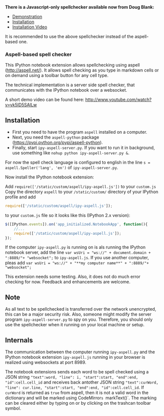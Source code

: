 **There is a Javascript-only spellchecker available now from Doug Blank:**

* [Demonstration](https://www.youtube.com/watch?v=Km3AtRynWFQ)
* [Installation](http://calicoproject.org/ICalico#Installation_2)
* [Installation Video](https://www.youtube.com/watch?v=o4xCp3b4oCw)

It is recommended to use the above spellchecker instead of the aspell-based one.

### Aspell-based spell checker
This IPython notebook extension allows spellchecking using aspell (http://aspell.net/).
It allows spell checking as you type in markdown cells or on demand using a toolbar button for any cell type.

The technical implementation is a server side spell checker, that communicates with the IPython notebook over a websocket.

A short demo video can be found here:
http://www.youtube.com/watch?v=yk5ID5SAlLw

## Installation
* First you need to have the program `aspell` installed on a computer. 
* Next, you need the `aspell-python` package (https://pypi.python.org/pypi/aspell-python).
* Finally, start `ipy-aspell-server.py`. If you want to run it in background, use something like `nohup python ipy-aspell-server.py &`. 

For now the spell check language is configured to english in the line 
`s = aspell.Speller('lang', 'en')` of `ipy-aspell-server.py`.

Now install the IPython notebook extension:

Add `require(['/static/custom/aspell/ipy-aspell.js'])` to your `custom.js` 
Copy the directory `aspell` to your `/static/custom/` directory of your IPython profile and add
```javascript
require(['/static/custom/aspell/ipy-aspell.js']);
```
to your `custom.js` file so it looks like this (IPython 2.x version):

```javascript
$([IPython.events]).on('app_initialized.NotebookApp', function(){
    //...
    require(['/static/custom/aspell/ipy-aspell.js']);
});
```

If the computer `ipy-aspell.py` is running on is als running the IPython notebook server, 
add the line 
`var wsUri = "ws://" + document.domain + ":8889/"+ "websocket";`
to `ipy-aspell.js`.
If you use another computer, pleas add
`var wsUri = "ws://" + "**my computer name**" + ":8889/"+ "websocket";`

This extension needs some testing. Also, it does not do much error checking for now.
Feedback and enhancements are welcome. 
## Note
As all text to be spellchecked is transferred over the network unencrypted, this can be a major security risk. 
Also, someone might modify the server program `ipy-aspell-server.py` to spy on you.
Therefore, you should only use the spellchecker when it running on your local machine or setup.

## Internals
The communication between the computer running `ipy-aspell.py` and the IPython notebook extension `ipy-aspell.js` running in your browser is realized using websockets at port 8989.

The notebook extensions sends each word to be spell checked using a JSON string `"text":word, "line": i, "start":start, "end":end, "id":cell.cell_id` and receives back antother JSON string `"text":curWord, "line": cur.line, "start":start, "end":end, "id":cell.cell_id`.
If `curWord` is returned as `true` from aspell, then it is not a valid word in the dictionary and will be marked using CodeMirror`s `markText()`. The marking can be cleared either by typing on or by clicking on the trashcan toolbar symbol.